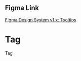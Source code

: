 <script lang="ts" setup>
import Tag from '@cypress-design/vue-tag'
</script>

## Figma Link

[Figma Design System v1.x: Tooltips](https://www.figma.com/file/1WJ3GVQyMV5e7xVxPg3yID/Design-System%2C-v1.x---%40latest?type=design&node-id=893-0&t=31Ux0Tiv1c3LsT2Q-11)

# Tag

<DemoWrapper>
	<Tag color="jade" class="px-[8px]">Tag</Tag>
</DemoWrapper>
